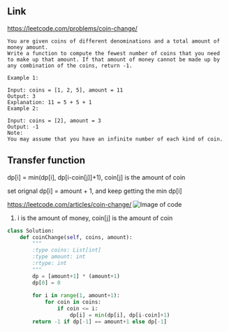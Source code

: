 ## Link
https://leetcode.com/problems/coin-change/
```
You are given coins of different denominations and a total amount of money amount. 
Write a function to compute the fewest number of coins that you need to make up that amount. If that amount of money cannot be made up by any combination of the coins, return -1.

Example 1:

Input: coins = [1, 2, 5], amount = 11
Output: 3 
Explanation: 11 = 5 + 5 + 1
Example 2:

Input: coins = [2], amount = 3
Output: -1
Note:
You may assume that you have an infinite number of each kind of coin.
```
## Transfer function
dp[i] = min(dp[i], dp[i-coin[j]]+1), coin[j] is the amount of coin

set orignal dp[i] = amount + 1, and keep getting the min dp[i]

https://leetcode.com/articles/coin-change/
![Image of code](https://leetcode.com/media/original_images/322_coin_change_table.png)
1. i is the amount of money, coin[j] is the amount of coin
```python
class Solution:
    def coinChange(self, coins, amount):
        """
        :type coins: List[int]
        :type amount: int
        :rtype: int
        """
        dp = [amount+1] * (amount+1)
        dp[0] = 0
        
        for i in range(1, amount+1):
            for coin in coins:
                if coin <= i:
                    dp[i] = min(dp[i], dp[i-coin]+1)
        return -1 if dp[-1] == amount+1 else dp[-1]
```
